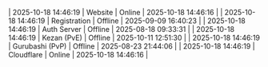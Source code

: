 | 2025-10-18 14:46:19 | Website | Online | 2025-10-18 14:46:16 |
| 2025-10-18 14:46:19 | Registration | Offline | 2025-09-09 16:40:23 |
| 2025-10-18 14:46:19 | Auth Server | Offline | 2025-08-18 09:33:31 |
| 2025-10-18 14:46:19 | Kezan (PvE) | Offline | 2025-10-11 12:51:30 |
| 2025-10-18 14:46:19 | Gurubashi (PvP) | Offline | 2025-08-23 21:44:06 |
| 2025-10-18 14:46:19 | Cloudflare | Online | 2025-10-18 14:46:16 |
